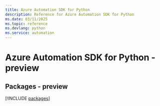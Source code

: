 ```yaml
---
title: Azure Automation SDK for Python
description: Reference for Azure Automation SDK for Python
ms.date: 03/11/2025
ms.topic: reference
ms.devlang: python
ms.service: automation
---
```

# Azure Automation SDK for Python - preview
## Packages - preview
[!INCLUDE [packages](automation-index.md)]